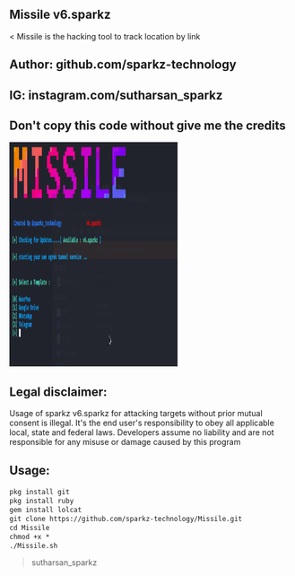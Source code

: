 ## Missile  v6.sparkz
< Missile is the hacking tool to track location by link
## Author: github.com/sparkz-technology
 
## IG: instagram.com/sutharsan_sparkz
##  Don't copy this code without give me the credits


<img src="https://github.com/sparkz-technology/Missile/raw/master/Missile.png" style="width:300px;height:400px;">


## Legal disclaimer:

Usage of sparkz v6.sparkz for attacking targets without prior mutual consent is illegal. It's the end user's responsibility to obey all applicable local, state and federal laws. Developers assume no liability and are not responsible for any misuse or damage caused by this program
 
 
 ## Usage:
```
pkg install git
pkg install ruby
gem install lolcat
git clone https://github.com/sparkz-technology/Missile.git 
cd Missile
chmod +x *
./Missile.sh
```

> sutharsan_sparkz 




